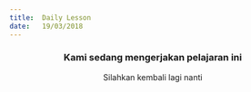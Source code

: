 ```yaml
---
title:  Daily Lesson
date:   19/03/2018
---
```


### <center>Kami sedang mengerjakan pelajaran ini</center>
<center>Silahkan kembali lagi nanti</center>